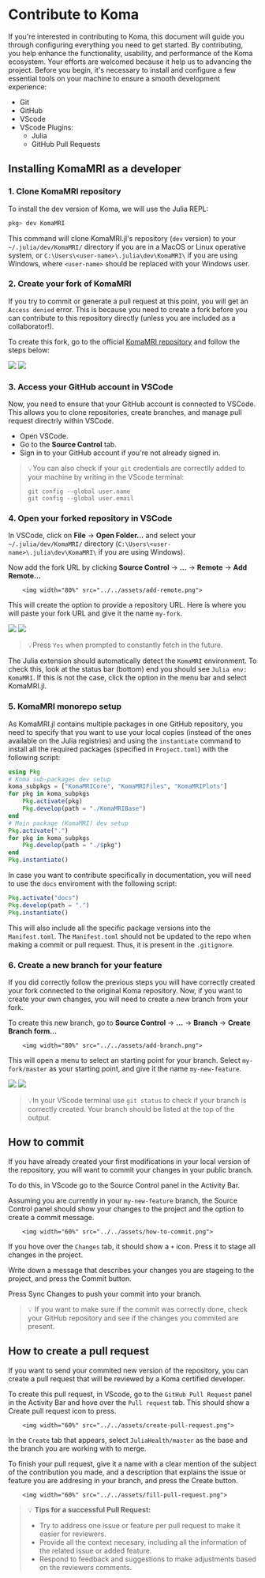 # Contribute to Koma

If you're interested in contributing to Koma, this document will guide you through configuring everything you need to get started. By contributing, you help enhance the functionality, usability, and performance of the Koma ecosystem. Your efforts are welcomed because it help us to advancing the project. Before you begin, it's necessary to install and configure a few essential tools on your machine to ensure a smooth development experience:

- Git
- GitHub
- VScode
- VScode Plugins: 
    - Julia 
    - GitHub Pull Requests

## Installing KomaMRI as a developer
### 1. Clone KomaMRI repository

To install the dev version of Koma, we will use the Julia REPL:
```julia
pkg> dev KomaMRI
``` 
This command will clone KomaMRI.jl's repository (`dev` version) to your `~/.julia/dev/KomaMRI/` directory if you are in a MacOS or Linux operative system, or `C:\Users\<user-name>\.julia\dev\KomaMRI\` if you are using Windows, where `<user-name>` should be replaced with your Windows user.

### 2. Create your fork of KomaMRI

If you try to commit or generate a pull request at this point, you will get an `Access denied` error. This is because you need to create a fork before you can contribute to this repository directly (unless you are included as a collaborator!).

To create this fork, go to the official [KomaMRI repository](https://github.com/JuliaHealth/KomaMRI.jl) and follow the steps below:

![](../assets/create-fork-step1.png)
![](../assets/create-fork-step2.png)

### 3. Access your GitHub account in VSCode

Now, you need to ensure that your GitHub account is connected to VSCode. This allows you to clone repositories, create branches, and manage pull request directrly within VSCode.

- Open VSCode.
- Go to the **Source Control** tab.
- Sign in to your GitHub account if you're not already signed in.

>💡You can also check if your `git` credentials are correctlly added to your machine by writing in the VScode terminal:
>```shell
>git config --global user.name
>git config --global user.email
>```

### 4. Open your forked repository in VSCode

In VSCode, click on **File** -> **Open Folder...** and select your `~/.julia/dev/KomaMRI/` directory (`C:\Users\<user-name>\.julia\dev\KomaMRI\` if you are using Windows).

Now add the fork URL by clicking **Source Control** -> **...** -> **Remote** -> **Add Remote...**

```@raw html
    <img width="80%" src="../../assets/add-remote.png">
```
This will create the option to provide a repository URL. Here is where you will paste your fork URL and give it the name `my-fork`.

![](../assets/create-remote-step1.png)
![](../assets/create-remote-step2.png)

>💡Press `Yes` when prompted to constantly fetch in the future.

The Julia extension should automatically detect the `KomaMRI` environment. To check this, look at the status bar (bottom) end you should see `Julia env: KomaMRI`. If this is not the case, click the option in the menu bar and select KomaMRI.jl.

### 5. KomaMRI monorepo setup

As KomaMRI.jl contains multiple packages in one GitHub repository, you need to specify that you want to use your local copies (instead of the ones available on the Julia registries) and using the `instantiate` command to install all the required packages (specified in `Project.toml`) with the following script:

```julia
using Pkg  
# Koma sub-packages dev setup  
koma_subpkgs = ["KomaMRICore", "KomaMRIFiles", "KomaMRIPlots"]  
for pkg in koma_subpkgs  
    Pkg.activate(pkg)  
    Pkg.develop(path = "./KomaMRIBase")  
end  
# Main package (KomaMRI) dev setup  
Pkg.activate(".")  
for pkg in koma_subpkgs  
    Pkg.develop(path = "./$pkg")  
end
Pkg.instantiate()
```
In case you want to contribute specifically in documentation, you will need to use the `docs` enviroment with the following script:

```julia
Pkg.activate("docs")
Pkg.develop(path = ".")
Pkg.instantiate()
```

This will also include all the specific package versions into the `Manifest.toml`. The `Manifest.toml` should not be updated to the repo when making a commit or pull request. Thus, it is present in the `.gitignore`.

### 6. Create a new branch for your feature

If you did correctly follow the previous steps you will have correctly created your fork connected to the original Koma repository. Now, if you want to create your own changes, you will need to create a new branch from your fork.

To create this new branch, go to **Source Control** -> **...** -> **Branch** -> **Create Branch form...**

```@raw html
    <img width="80%" src="../../assets/add-branch.png">
```
This will open a menu to select an starting point for your branch. Select `my-fork/master` as your starting point, and give it the name `my-new-feature`.

![](../assets/create-branch-step1.png)
![](../assets/create-branch-step2.png)

>💡In your VScode terminal use `git status` to check if your branch is correctly created. Your branch should be listed at the top of the output.

## How to commit

If you have already created your first modifications in your local version of the repository, you will want to commit your changes in your public branch.

To do this, in VScode go to the Source Control panel in the Activity Bar.

Assuming you are currently in your `my-new-feature` branch, the Source Control panel should show your changes to the project and the option to create a commit message.

```@raw html
    <img width="60%" src="../../assets/how-to-commit.png">
```
If you hove over the `Changes` tab, it should show a `+` icon. Press it to stage all changes in the project.

Write down a message that describes your changes you are stageing to the project, and press the Commit button.

Press Sync Changes to push your commit into your branch.

>💡 If you want to make sure if the commit was correctly done, check your GitHub repository and see if the changes you commited are present.

## How to create a pull request

If you want to send your commited new version of the repository, you can create a pull request that will be reviewed by a Koma certified developer.

To create this pull request, in VScode, go to the `GitHub Pull Request` panel in the Activity Bar and hove over the `Pull request` tab. This should show a Create pull request icon to press.

```@raw html
    <img width="60%" src="../../assets/create-pull-request.png">
```

In the `Create` tab that appears, select `JuliaHealth/master` as the base and the branch you are working with to merge.

To finish your pull request, give it a name with a clear mention of the  subject of the contribution you made, and a description that explains the issue or feature you are addresing in your branch, and press the Create button.

```@raw html
    <img width="60%" src="../../assets/fill-pull-request.png">
```
>💡 **Tips for a successful Pull Request:**
>   - Try to address one issue or feature per pull request to make it easier for reviewers.
>   - Provide all the context necesary, including all the information of the related issue or added feature.
>   - Respond to feedback and suggestions to make adjustments based on the reviewers comments.
